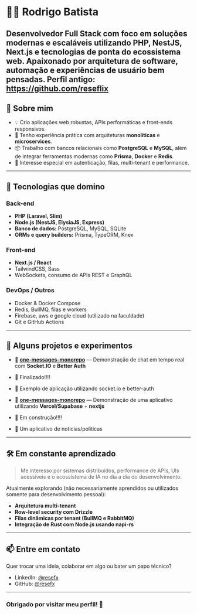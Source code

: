 # 👨‍💻 Rodrigo Batista

Desenvolvedor Full Stack com foco em soluções modernas e escaláveis utilizando **PHP**, **NestJS**, **Next.js** e tecnologias de ponta do ecossistema web. Apaixonado por arquitetura de software, automação e experiências de usuário bem pensadas.
Perfil antigo: https://github.com/reseflix
---

## 🚀 Sobre mim

- 💡 Crio aplicações web robustas, APIs performáticas e front-ends responsivos.
- 🔧 Tenho experiência prática com arquiteturas **monolíticas** e **microservices**.
- 📦 Trabalho com bancos relacionais como **PostgreSQL** e **MySQL**, além de integrar ferramentas modernas como **Prisma**, **Docker** e **Redis**.
- 🔐 Interesse especial em autenticação, filas, multi-tenant e performance.

---

## 🧠 Tecnologias que domino

### Back-end
- **PHP (Laravel, Slim)**
- **Node.js (NestJS, ElysiaJS, Express)**
- **Banco de dados:** PostgreSQL, MySQL, SQLite
- **ORMs e query builders:** Prisma, TypeORM, Knex

### Front-end
- **Next.js / React**
- TailwindCSS, Sass
- WebSockets, consumo de APIs REST e GraphQL

### DevOps / Outros
- Docker & Docker Compose
- Redis, BullMQ, filas e workers
- Firebase, aws e google cloud (utilizado na faculdade)
- Git e GitHub Actions

---

## 📌 Alguns projetos e experimentos

- 🧪 [**one-messages-monorepo**](https://github.com/resefx/one-messages-monorepo) — Demonstração de chat em tempo real com **Socket.IO** e **Better Auth**
- 🧰 Finalizado!!!!
- 💬 Exemplo de aplicação utilizando socket.io e better-auth

- 🧪 [**one-messages-monorepo**](https://github.com/resefx/one-messages-monorepo) — Demonstração de uma aplicativo utilizando **Vercel/Supabase** + **nextjs**
- 🧰 Em construção!!!!
- 💬 Um aplicativo de noticias/politicas
  
---

## 🛠️ Em constante aprendizado

> Me interesso por sistemas distribuídos, performance de APIs, UIs acessíveis e o ecossistema de IA no dia a dia do desenvolvimento.

Atualmente explorando (não necessariamente aprendidos ou utilizados somente para desenvolvimento pessoal):
- **Arquitetura multi-tenant**
- **Row-level security com Drizzle**
- **Filas dinâmicas por tenant (BullMQ e RabbitMQ)**
- **Integração de Rust com Node.js usando napi-rs**

---

## 📫 Entre em contato

Quer trocar uma ideia, colaborar em algo ou bater um papo técnico?

- LinkedIn: [@resefx](https://www.linkedin.com/in/resef/)
- GitHub: [@resefx](https://github.com/resefx)

---

### Obrigado por visitar meu perfil! 🚀
